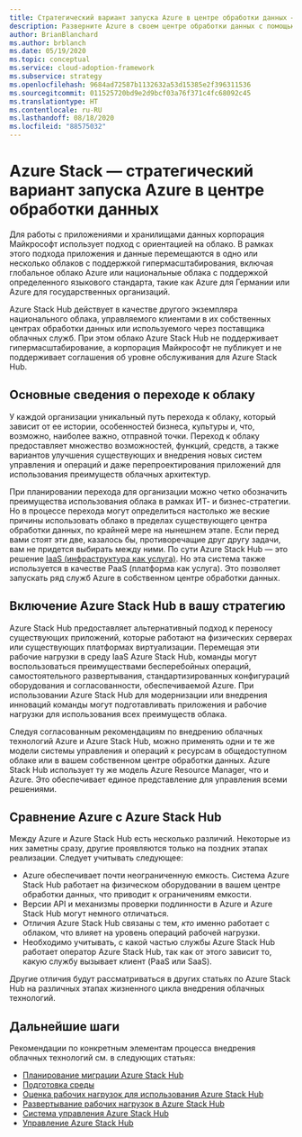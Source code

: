 ```yaml
---
title: Стратегический вариант запуска Azure в центре обработки данных — Azure Stack
description: Разверните Azure в своем центре обработки данных с помощью Azure Stack Hub.
author: BrianBlanchard
ms.author: brblanch
ms.date: 05/19/2020
ms.topic: conceptual
ms.service: cloud-adoption-framework
ms.subservice: strategy
ms.openlocfilehash: 9684ad72587b1132632a53d15385e2f396311536
ms.sourcegitcommit: 011525720bd9e2d9bcf03a76f371c4fc68092c45
ms.translationtype: HT
ms.contentlocale: ru-RU
ms.lasthandoff: 08/18/2020
ms.locfileid: "88575032"
---
```

# <a name="azure-stack-a-strategic-option-for-running-azure-in-your-datacenter"></a>Azure Stack — стратегический вариант запуска Azure в центре обработки данных

Для работы с приложениями и хранилищами данных корпорация Майкрософт использует подход с ориентацией на облако. В рамках этого подхода приложения и данные перемещаются в одно или несколько облаков с поддержкой гипермасштабирования, включая глобальное облако Azure или национальные облака с поддержкой определенного языкового стандарта, такие как Azure для Германии или Azure для государственных организаций.

Azure Stack Hub действует в качестве другого экземпляра национального облака, управляемого клиентами в их собственных центрах обработки данных или используемого через поставщика облачных служб. При этом облако Azure Stack Hub не поддерживает гипермасштабирование, а корпорация Майкрософт не публикует и не поддерживает соглашения об уровне обслуживания для Azure Stack Hub.

## <a name="understand-your-cloud-journey"></a>Основные сведения о переходе к облаку

У каждой организации уникальный путь перехода к облаку, который зависит от ее истории, особенностей бизнеса, культуры и, что, возможно, наиболее важно, отправной точки. Переход к облаку предоставляет множество возможностей, функций, средств, а также вариантов улучшения существующих и внедрения новых систем управления и операций и даже перепроектирования приложений для использования преимуществ облачных архитектур.

При планировании перехода для организации можно четко обозначить преимущества использования облака в рамках ИТ- и бизнес-стратегии. Но в процессе перехода могут определиться настолько же веские причины использовать облако в пределах существующего центра обработки данных, по крайней мере на нынешнем этапе. Если перед вами стоят эти две, казалось бы, противоречащие друг другу задачи, вам не придется выбирать между ними. По сути Azure Stack Hub — это решение [IaaS (инфраструктура как услуга)](https://azure.microsoft.com/blog/azure-stack-iaas-part-one). Но эта система также используется в качестве PaaS (платформа как услуга). Это позволяет запускать ряд служб Azure в собственном центре обработки данных.

## <a name="azure-stack-hub-in-your-strategy"></a>Включение Azure Stack Hub в вашу стратегию

Azure Stack Hub предоставляет альтернативный подход к переносу существующих приложений, которые работают на физических серверах или существующих платформах виртуализации. Перемещая эти рабочие нагрузки в среду IaaS Azure Stack Hub, команды могут воспользоваться преимуществами бесперебойных операций, самостоятельного развертывания, стандартизированных конфигураций оборудования и согласованности, обеспечиваемой Azure. При использовании Azure Stack Hub для модернизации или внедрения инноваций команды могут подготавливать приложения и рабочие нагрузки для использования всех преимуществ облака.

Следуя согласованным рекомендациям по внедрению облачных технологий Azure и Azure Stack Hub, можно применять одни и те же модели системы управления и операций к ресурсам в общедоступном облаке или в вашем собственном центре обработки данных. Azure Stack Hub использует ту же модель Azure Resource Manager, что и Azure. Это обеспечивает единое представление для управления всеми решениями.

## <a name="compare-azure-with-azure-stack-hub"></a>Сравнение Azure с Azure Stack Hub

Между Azure и Azure Stack Hub есть несколько различий. Некоторые из них заметны сразу, другие проявляются только на поздних этапах реализации. Следует учитывать следующее:

- Azure обеспечивает почти неограниченную емкость. Система Azure Stack Hub работает на физическом оборудовании в вашем центре обработки данных, что приводит к ограничениям емкости.
- Версии API и механизмы проверки подлинности в Azure и Azure Stack Hub могут немного отличаться.
- Отличия Azure Stack Hub связаны с тем, _кто_ именно работает с облаком, что влияет на уровень операций рабочей нагрузки.
- Необходимо учитывать, с какой частью службы Azure Stack Hub работает оператор Azure Stack Hub, так как от этого зависит то, какую службу вызывает клиент (PaaS или SaaS).

Другие отличия будут рассматриваться в других статьях по Azure Stack Hub на различных этапах жизненного цикла внедрения облачных технологий.

## <a name="next-steps"></a>Дальнейшие шаги

Рекомендации по конкретным элементам процесса внедрения облачных технологий см. в следующих статьях:

- [Планирование миграции Azure Stack Hub](./plan.md)
- [Подготовка среды](./ready.md)
- [Оценка рабочих нагрузок для использования Azure Stack Hub](./migrate-assess.md)
- [Развертывание рабочих нагрузок в Azure Stack Hub](./migrate-deploy.md)
- [Система управления Azure Stack Hub](./govern.md)
- [Управление Azure Stack Hub](./manage.md)
